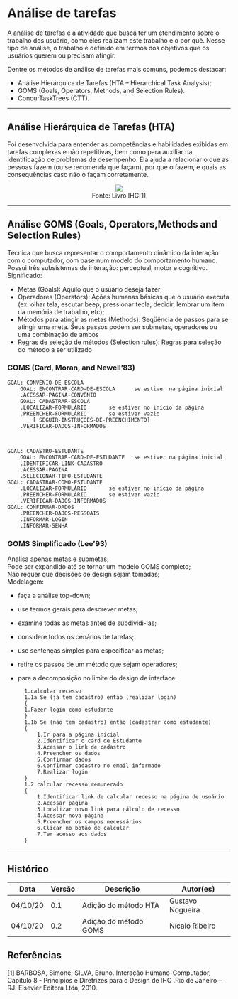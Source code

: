 # Análise de tarefas

A análise de tarefas é a atividade que busca ter um etendimento sobre o trabalho dos usuário, como eles realizam este trabalho e o por quê. Nesse tipo de análise, o trabalho é definido em termos dos objetivos que os usuários querem ou precisam atingir.

Dentre os métodos de análise de tarefas mais comuns, podemos destacar:

- Análise Hierárquica de Tarefas (HTA – Hierarchical Task Analysis);
- GOMS (Goals, Operators, Methods, and Selection Rules).
- ConcurTaskTrees (CTT).

---

## Análise Hierárquica de Tarefas (HTA)

Foi desenvolvida para entender as competências e habilidades exibidas em tarefas complexas e não repetitivas, bem como para auxiliar na identificação de problemas de desempenho. Ela ajuda a relacionar o que as pessoas fazem (ou se recomenda que façam), por que o fazem, e quais as consequências caso não o façam corretamente.

<p align="center">
    <img src="../images/elementos-hta.png"/><br/>
    <span style="text-align: center;">Fonte: Livro IHC[1] </span>
</p>

---

## Análise GOMS (Goals, Operators,Methods and Selection Rules)  

Técnica que busca representar o comportamento dinâmico da interação com o computador, com base num modelo do comportamento humano. Possui três subsistemas de interação: perceptual, motor e cognitivo.   
Significado:   
- Metas (Goals): Aquilo que o usuário deseja fazer;  
- Operadores (Operators): Ações humanas básicas que o usuário executa (ex: olhar tela, escutar beep, pressionar tecla, decidir, lembrar um item da memória de trabalho, etc);   
- Métodos para atingir as metas (Methods): Seqüência de passos para se atingir uma meta. Seus passos podem ser submetas, operadores ou uma combinação de ambos  
- Regras de seleção de métodos (Selection rules): Regras para seleção do método a ser utilizado  

### GOMS (Card, Moran, and Newell’83)
    GOAL: CONVÊNIO-DE-ESCOLA  
	    GOAL: ENCONTRAR-CARD-DE-ESCOLA		se estiver na página inicial  
		.ACESSAR-PÁGINA-CONVÊNIO  
	    GOAL: CADASTRAR-ESCOLA  
		.LOCALIZAR-FORMULÁRIO		se estiver no início da página  
		.PREENCHER-FORMULÁRIO	    se estiver vazio  
			[ SEGUIR-INSTRUÇÕES-DE-PREENCHIMENTO]  
		.VERIFICAR-DADOS-INFORMADOS  



    GOAL: CADASTRO-ESTUDANTE
	    GOAL: ENCONTRAR-CARD-DE-ESTUDANTE	se estiver na página inicial  
		.IDENTIFICAR-LINK-CADASTRO  
		.ACESSAR-PAGINA  
		.SELECIONAR-TIPO-ESTUDANTE  
	GOAL: CADASTRAR-COMO-ESTUDANTE	  
		.LOCALIZAR-FORMULÁRIO		se estiver no início da página  
		.PREENCHER-FORMULÁRIO	    se estiver vazio  
		.VERIFICAR-DADOS-INFORMADOS  
	GOAL: CONFIRMAR-DADOS  
		.PREENCHER-DADOS-PESSOAIS  
		.INFORMAR-LOGIN  
		.INFORMAR-SENHA  


   
### GOMS Simplificado (Lee’93)
Analisa apenas metas e submetas;  
Pode ser expandido até se tornar um modelo GOMS completo;  
Não requer que decisões de design sejam tomadas;  
Modelagem:
* faça a análise top-down;  
* use termos gerais para descrever metas;
* examine todas as metas antes de subdividi-las;
* considere todos os cenários de tarefas;
* use sentenças simples para especificar as metas;
* retire os passos de um método que sejam operadores;
* pare a decomposição no limite do design de interface.

        1.calcular recesso
        1.1a Se (já tem cadastro) então (realizar login)
	    {
        1.Fazer login como estudante
        }
        1.1b Se (não tem cadastro) então (cadastrar como estudante)
	    {
		    1.Ir para a página inicial
            2.Identificar o card de Estudante
            3.Acessar o link de cadastro
            4.Preencher os dados
            5.Confirmar dados
            6.Confirmar cadastro no email informado
            7.Realizar login	
	    }
        1.2 calcular recesso remunerado
	    {
		    1.Identificar link de calcular recesso na página de usuário
		    2.Acessar página
		    3.Localizar novo link para cálculo de recesso
		    4.Acessar nova página
		    5.Preencher os campos necessários
		    6.Clicar no botão de calcular
            7.Ter acesso aos dados
	    }




---

## Histórico

| Data     | Versão | Descrição             | Autor(es)        |
| -------- | ------ | --------------------- | ---------------- |
| 04/10/20 | 0.1    | Adição do método HTA  | Gustavo Nogueira |
| 04/10/20 | 0.2    | Adição do método GOMS | Nícalo Ribeiro   |

## Referências

[1] BARBOSA, Simone; SILVA, Bruno. Interação Humano-Computador, Capítulo 8 - Princípios e Diretrizes para o Design de IHC .Rio de Janeiro – RJ: Elsevier Editora Ltda, 2010.
